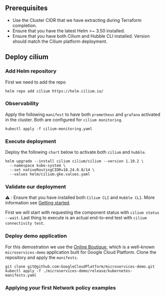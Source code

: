 
## Prerequisites

- Use the Cluster CIDR that we have extracting during Terraform completion.
- Ensure that you have the latest Helm >~ 3.50 installed.
- Ensure that you have both Cilium and Hubble CLI installed. Version should match the Cilium platform deployment.

## Deploy cilium

### Add Helm repository

First we need to add the repo

```
helm repo add cilium https://helm.cilium.io/
```

### Observability 

Apply the following `manifest` to have both `prometheus` and  `grafana` activated in the cluster. Both are configured for `cilium monitoring`.

```
kubectl apply -f cilium-monitoring.yaml
```

### Execute deployment

Deploy the following `chart` below to activate both `cilium` and `hubble`.

```
helm upgrade --install cilium cilium/cilium --version 1.10.2 \
  --namespace kube-system \
  --set nativeRoutingCIDR=10.24.0.0/14 \
  --values helm/cilium.gke.values.yaml
```

### Validate our deployment

:warning: : Ensure that you have installed both `Cilium CLI` and `Hubble CLI`. More information see [Getting started](https://docs.cilium.io/en/v1.10/gettingstarted/hubble_setup/#install-the-hubble-client).

First we will start with requesting the component status with `cilium status --wait`. Last thing to execute is an actual end-to-end test with `cilium connectivity test`.

### Deploy demo application

For this demostration we use the [Online Boutique](https://github.com/GoogleCloudPlatform/microservices-demo), which is a well-known `microservices-demo` application built for Google Cloud Platform. Clone the repository and apply the `manifests`.

```
git clone git@github.com:GoogleCloudPlatform/microservices-demo.git
kubectl apply -f ./microservices-demo/release/kubernetes-manifests.yaml
```

### Applying your first Network policy examples
